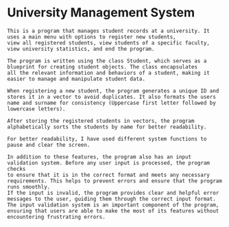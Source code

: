 # University Management System
    This is a program that manages student records at a university. It uses a main menu with options to register new students, 
    view all registered students, view students of a specific faculty, view university statistics, and end the program.

    The program is written using the class Student, which serves as a blueprint for creating student objects. The class encapsulates
    all the relevant information and behaviors of a student, making it easier to manage and manipulate student data. 

    When registering a new student, the program generates a unique ID and stores it in a vector to avoid duplicates. It also formats the users
    name and surname for consistency (Uppercase first letter followed by lowercase letters).

    After storing the registered students in vectors, the program alphabetically sorts the students by name for better readability.

    For better readability, I have used different system functions to pause and clear the screen.

    In addition to these features, the program also has an input validation system. Before any user input is processed, the program checks 
    to ensure that it is in the correct format and meets any necessary requirements. This helps to prevent errors and ensure that the program runs smoothly. 
    If the input is invalid, the program provides clear and helpful error messages to the user, guiding them through the correct input format. 
    The input validation system is an important component of the program, ensuring that users are able to make the most of its features without encountering frustrating errors.
